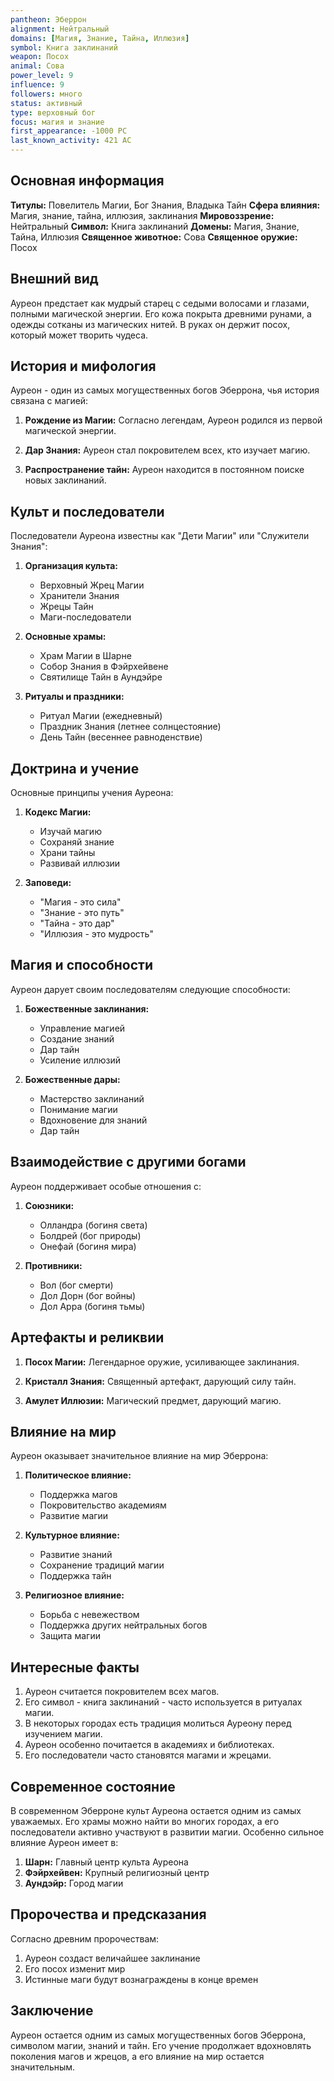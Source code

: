 ```yaml
---
pantheon: Эберрон
alignment: Нейтральный
domains: [Магия, Знание, Тайна, Иллюзия]
symbol: Книга заклинаний
weapon: Посох
animal: Сова
power_level: 9
influence: 9
followers: много
status: активный
type: верховный бог
focus: магия и знание
first_appearance: -1000 PC
last_known_activity: 421 AC
---
```


## Основная информация

**Титулы:** Повелитель Магии, Бог Знания, Владыка Тайн
**Сфера влияния:** Магия, знание, тайна, иллюзия, заклинания
**Мировоззрение:** Нейтральный
**Символ:** Книга заклинаний
**Домены:** Магия, Знание, Тайна, Иллюзия
**Священное животное:** Сова
**Священное оружие:** Посох

## Внешний вид

Ауреон предстает как мудрый старец с седыми волосами и глазами, полными магической энергии. Его кожа покрыта древними рунами, а одежды сотканы из магических нитей. В руках он держит посох, который может творить чудеса.

## История и мифология

Ауреон - один из самых могущественных богов Эберрона, чья история связана с магией:

1. **Рождение из Магии:** Согласно легендам, Ауреон родился из первой магической энергии.

2. **Дар Знания:** Ауреон стал покровителем всех, кто изучает магию.

3. **Распространение тайн:** Ауреон находится в постоянном поиске новых заклинаний.

## Культ и последователи

Последователи Ауреона известны как "Дети Магии" или "Служители Знания":

1. **Организация культа:**

   - Верховный Жрец Магии
   - Хранители Знания
   - Жрецы Тайн
   - Маги-последователи

2. **Основные храмы:**

   - Храм Магии в Шарне
   - Собор Знания в Фэйрхейвене
   - Святилище Тайн в Аундэйре

3. **Ритуалы и праздники:**
   - Ритуал Магии (ежедневный)
   - Праздник Знания (летнее солнцестояние)
   - День Тайн (весеннее равноденствие)

## Доктрина и учение

Основные принципы учения Ауреона:

1. **Кодекс Магии:**

   - Изучай магию
   - Сохраняй знание
   - Храни тайны
   - Развивай иллюзии

2. **Заповеди:**
   - "Магия - это сила"
   - "Знание - это путь"
   - "Тайна - это дар"
   - "Иллюзия - это мудрость"

## Магия и способности

Ауреон дарует своим последователям следующие способности:

1. **Божественные заклинания:**

   - Управление магией
   - Создание знаний
   - Дар тайн
   - Усиление иллюзий

2. **Божественные дары:**
   - Мастерство заклинаний
   - Понимание магии
   - Вдохновение для знаний
   - Дар тайн

## Взаимодействие с другими богами

Ауреон поддерживает особые отношения с:

1. **Союзники:**

   - Олландра (богиня света)
   - Болдрей (бог природы)
   - Онефай (богиня мира)

2. **Противники:**
   - Вол (бог смерти)
   - Дол Дорн (бог войны)
   - Дол Арра (богиня тьмы)

## Артефакты и реликвии

1. **Посох Магии:** Легендарное оружие, усиливающее заклинания.

2. **Кристалл Знания:** Священный артефакт, дарующий силу тайн.

3. **Амулет Иллюзии:** Магический предмет, дарующий магию.

## Влияние на мир

Ауреон оказывает значительное влияние на мир Эберрона:

1. **Политическое влияние:**

   - Поддержка магов
   - Покровительство академиям
   - Развитие магии

2. **Культурное влияние:**

   - Развитие знаний
   - Сохранение традиций магии
   - Поддержка тайн

3. **Религиозное влияние:**
   - Борьба с невежеством
   - Поддержка других нейтральных богов
   - Защита магии

## Интересные факты

1. Ауреон считается покровителем всех магов.
2. Его символ - книга заклинаний - часто используется в ритуалах магии.
3. В некоторых городах есть традиция молиться Ауреону перед изучением магии.
4. Ауреон особенно почитается в академиях и библиотеках.
5. Его последователи часто становятся магами и жрецами.

## Современное состояние

В современном Эберроне культ Ауреона остается одним из самых уважаемых. Его храмы можно найти во многих городах, а его последователи активно участвуют в развитии магии. Особенно сильное влияние Ауреон имеет в:

1. **Шарн:** Главный центр культа Ауреона
2. **Фэйрхейвен:** Крупный религиозный центр
3. **Аундэйр:** Город магии

## Пророчества и предсказания

Согласно древним пророчествам:

1. Ауреон создаст величайшее заклинание
2. Его посох изменит мир
3. Истинные маги будут вознаграждены в конце времен

## Заключение

Ауреон остается одним из самых могущественных богов Эберрона, символом магии, знаний и тайн. Его учение продолжает вдохновлять поколения магов и жрецов, а его влияние на мир остается значительным.
